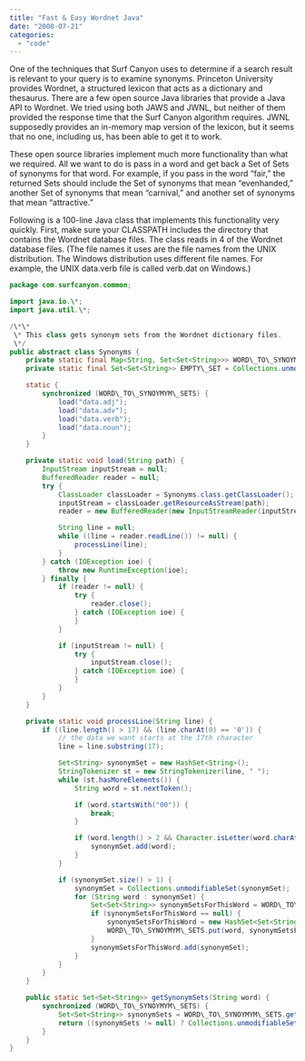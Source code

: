 ```yaml
---
title: "Fast & Easy Wordnet Java"
date: "2008-07-21"
categories: 
  - "code"
---
```


One of the techniques that Surf Canyon uses to determine if a search result is relevant to your query is to examine synonyms. Princeton University provides Wordnet, a structured lexicon that acts as a dictionary and thesaurus. There are a few open source Java libraries that provide a Java API to Wordnet. We tried using both JAWS and JWNL, but neither of them provided the response time that the Surf Canyon algorithm requires. JWNL supposedly provides an in-memory map version of the lexicon, but it seems that no one, including us, has been able to get it to work.

These open source libraries implement much more functionality than what we required. All we want to do is pass in a word and get back a Set of Sets of synonyms for that word. For example, if you pass in the word “fair,” the returned Sets should include the Set of synonyms that mean “evenhanded,” another Set of synonyms that mean “carnival,” and another set of synonyms that mean “attractive.”

Following is a 100-line Java class that implements this functionality very quickly. First, make sure your CLASSPATH includes the directory that contains the Wordnet database files. The class reads in 4 of the Wordnet database files. (The file names it uses are the file names from the UNIX distribution. The Windows distribution uses different file names. For example, the UNIX data.verb file is called verb.dat on Windows.)

```java
package com.surfcanyon.common;

import java.io.\*;
import java.util.\*;

/\*\*
 \* This class gets synonym sets from the Wordnet dictionary files.
 \*/
public abstract class Synonyms {
    private static final Map<String, Set<Set<String>>> WORD\_TO\_SYNOYMYM\_SETS = new HashMap<String, Set<Set<String>>>(15000);
    private static final Set<Set<String>> EMPTY\_SET = Collections.unmodifiableSet(new HashSet<Set<String>>());

    static {
        synchronized (WORD\_TO\_SYNOYMYM\_SETS) {
            load("data.adj");
            load("data.adv");
            load("data.verb");
            load("data.noun");
        }
    }

    private static void load(String path) {
        InputStream inputStream = null;
        BufferedReader reader = null;
        try {
            ClassLoader classLoader = Synonyms.class.getClassLoader();
            inputStream = classLoader.getResourceAsStream(path);
            reader = new BufferedReader(new InputStreamReader(inputStream));

            String line = null;
            while ((line = reader.readLine()) != null) {
                processLine(line);
            }
        } catch (IOException ioe) {
            throw new RuntimeException(ioe);
        } finally {
            if (reader != null) {
                try {
                    reader.close();
                } catch (IOException ioe) {
                }
            }

            if (inputStream != null) {
                try {
                    inputStream.close();
                } catch (IOException ioe) {
                }
            }
        }
    }

    private static void processLine(String line) {
        if ((line.length() > 17) && (line.charAt(0) == '0')) {
            // the data we want starts at the 17th character
            line = line.substring(17);

            Set<String> synonymSet = new HashSet<String>();
            StringTokenizer st = new StringTokenizer(line, " ");
            while (st.hasMoreElements()) {
                String word = st.nextToken();

                if (word.startsWith("00")) {
                    break;
                }

                if (word.length() > 2 && Character.isLetter(word.charAt(0))) {
                    synonymSet.add(word);
                }
            }

            if (synonymSet.size() > 1) {
                synonymSet = Collections.unmodifiableSet(synonymSet);
                for (String word : synonymSet) {
                    Set<Set<String>> synonymSetsForThisWord = WORD\_TO\_SYNOYMYM\_SETS.get(word);
                    if (synonymSetsForThisWord == null) {
                        synonymSetsForThisWord = new HashSet<Set<String>>();
                        WORD\_TO\_SYNOYMYM\_SETS.put(word, synonymSetsForThisWord);
                    }
                    synonymSetsForThisWord.add(synonymSet);
                }
            }
        }
    }

    public static Set<Set<String>> getSynonymSets(String word) {
        synchronized (WORD\_TO\_SYNOYMYM\_SETS) {
            Set<Set<String>> synonymSets = WORD\_TO\_SYNOYMYM\_SETS.get(word);
            return ((synonymSets != null) ? Collections.unmodifiableSet(synonymSets) : EMPTY\_SET);
        }
    }
}
```